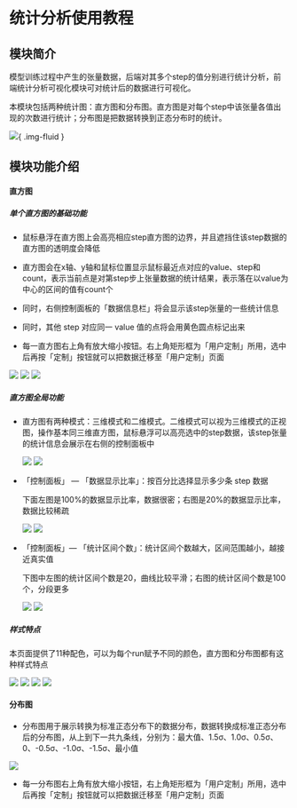 # 统计分析使用教程

## 模块简介

模型训练过程中产生的张量数据，后端对其多个step的值分别进行统计分析，前端统计分析可视化模块可对统计后的数据进行可视化。

本模块包括两种统计图：直方图和分布图。直方图是对每个step中该张量各值出现的次数进行统计；分布图是把数据转换到正态分布时的统计。

![](images/statistic/statisticAll.png){ .img-fluid }



## 模块功能介绍

#### 直方图

##### 单个直方图的基础功能

- 鼠标悬浮在直方图上会高亮相应step直方图的边界，并且遮挡住该step数据的直方图的透明度会降低

- 直方图会在x轴、y轴和鼠标位置显示鼠标最近点对应的value、step和count，表示当前点是对第step步上张量数据的统计结果，表示落在以value为中心的区间的值有count个
- 同时，右侧控制面板的「数据信息栏」将会显示该step张量的一些统计信息
- 同时，其他 step 对应同一 value 值的点将会用黄色圆点标记出来
- 每一直方图右上角有放大缩小按钮。右上角矩形框为「用户定制」所用，选中后再按「定制」按钮就可以把数据迁移至「用户定制」页面

![](images/statistic/histogramHover.png) ![](images/statistic/histogramInfo.png) ![](images/statistic/histogramHover2.png)

##### 直方图全局功能

- 直方图有两种模式：三维模式和二维模式。二维模式可以视为三维模式的正视图，操作基本同三维直方图，鼠标悬浮可以高亮选中的step数据，该step张量的统计信息会展示在右侧的控制面板中

  ![](images/statistic/histogram3d.png) ![](images/statistic/histogram2d.png)

- 「控制面板」 — 「数据显示比率」：按百分比选择显示多少条 step 数据

  下面左图是100%的数据显示比率，数据很密；右图是20%的数据显示比率，数据比较稀疏

  ![](images/statistic/histogramRate100.png) ![](images/statistic/histogramRate20.png)

- 「控制面板」— 「统计区间个数」：统计区间个数越大，区间范围越小，越接近真实值

  下图中左图的统计区间个数是20，曲线比较平滑；右图的统计区间个数是100个，分段更多

  ![](images/statistic/histogramBins20.png) ![](images/statistic/histogramBins100.png)



##### 样式特点

本页面提供了11种配色，可以为每个run赋予不同的颜色，直方图和分布图都有这种样式特点

![](images/statistic/histogramColor1.png) ![](images/statistic/histogramColor2.png) ![](images/statistic/histogramColor3.png) ![](images/statistic/histogramColor7.png)



#### 分布图

- 分布图用于展示转换为标准正态分布下的数据分布，数据转换成标准正态分布后的分布图，从上到下一共九条线，分别为：最大值、1.5σ、1.0σ、0.5σ、0、-0.5σ、-1.0σ、-1.5σ、最小值

![](images/statistic/distributionIntroduction.png)

- 每一分布图右上角有放大缩小按钮，右上角矩形框为「用户定制」所用，选中后再按「定制」按钮就可以把数据迁移至「用户定制」页面
